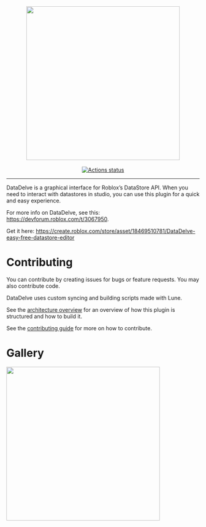 <div align="center">
    <a href="https://create.roblox.com/store/asset/18469510781/DataDelve-easy-free-datastore-editor"><img src="https://github.com/user-attachments/assets/5bd5b4f6-8ad0-4856-936f-4cd6afb62c4f" width="400"></a>
</div>

<div>&nbsp;</div>

<div align="center">
    <a href="https://github.com/pinehappi/DataDelve/actions"><img src="https://github.com/pinehappi/DataDelve/workflows/CI/badge.svg" alt="Actions status" /></a>
</div>

<hr>

DataDelve is a graphical interface for Roblox’s DataStore API. When you need to interact with datastores in studio, you can use this plugin for a quick and easy experience.

For more info on DataDelve, see this: https://devforum.roblox.com/t/3067950.

Get it here: https://create.roblox.com/store/asset/18469510781/DataDelve-easy-free-datastore-editor

# Contributing
You can contribute by creating issues for bugs or feature requests. You may also contribute code.

DataDelve uses custom syncing and building scripts made with Lune.

See the [architecture overview](./ARCHITECTURE.md) for an overview of how this plugin is structured and how to build it.

See the [contributing guide](./CONTRIBUTING.md) for more on how to contribute.

# Gallery

<img src="https://github.com/user-attachments/assets/c499a67a-5b30-4132-b457-65d23a611255" width="400">

